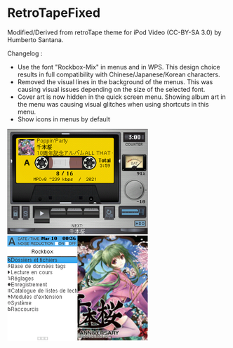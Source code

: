 # RetroTapeFixed
Modified/Derived from retroTape theme for iPod Video (CC-BY-SA 3.0) by Humberto Santana.

Changelog : 
- Use the font "Rockbox-Mix" in menus and in WPS. This design choice results in full compatibility with Chinese/Japanese/Korean characters.
- Removed the visual lines in the background of the menus. This was causing visual issues depending on the size of the selected font.
- Cover art is now hidden in the quick screen menu. Showing album art in the menu was causing visual glitches when using shortcuts in this menu.
- Show icons in menus by default

![Alt text](RetroTapeFixed/screenshots/wps.png?raw=true "WPS")
![Alt text](RetroTapeFixed/screenshots/menu.png?raw=true "MENU")
